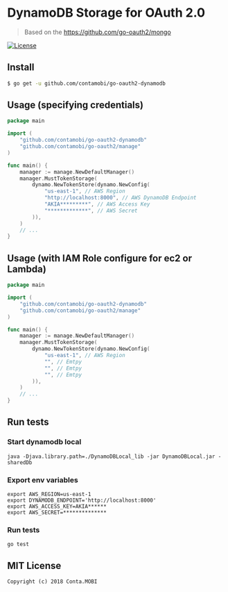 # DynamoDB Storage for OAuth 2.0

> Based on the https://github.com/go-oauth2/mongo

[![License][License-Image]][License-Url]

## Install

``` bash
$ go get -u github.com/contamobi/go-oauth2-dynamodb
```

## Usage (specifying credentials)

``` go
package main

import (
	"github.com/contamobi/go-oauth2-dynamodb"
	"github.com/contamobi/go-oauth2/manage"
)

func main() {
	manager := manage.NewDefaultManager()
	manager.MustTokenStorage(
		dynamo.NewTokenStore(dynamo.NewConfig(
			"us-east-1", // AWS Region
			"http://localhost:8000", // AWS DynamoDB Endpoint
			"AKIA*********", // AWS Access Key
			"*************", // AWS Secret
		)),
	)
	// ...
}
```

## Usage (with IAM Role configure for ec2 or Lambda)

``` go
package main

import (
	"github.com/contamobi/go-oauth2-dynamodb"
	"github.com/contamobi/go-oauth2/manage"
)

func main() {
	manager := manage.NewDefaultManager()
	manager.MustTokenStorage(
		dynamo.NewTokenStore(dynamo.NewConfig(
			"us-east-1", // AWS Region
			"", // Emtpy
			"", // Emtpy
			"", // Emtpy
		)),
	)
	// ...
}
```

## Run tests

### Start dynamodb local
``` 
java -Djava.library.path=./DynamoDBLocal_lib -jar DynamoDBLocal.jar -sharedDb 
```

### Export env variables
```
export AWS_REGION=us-east-1
export DYNAMODB_ENDPOINT='http://localhost:8000'
export AWS_ACCESS_KEY=AKIA******
export AWS_SECRET=**************
```

### Run tests
```
go test
```

## MIT License

```
Copyright (c) 2018 Conta.MOBI
```

[License-Url]: http://opensource.org/licenses/MIT
[License-Image]: https://img.shields.io/npm/l/express.svg